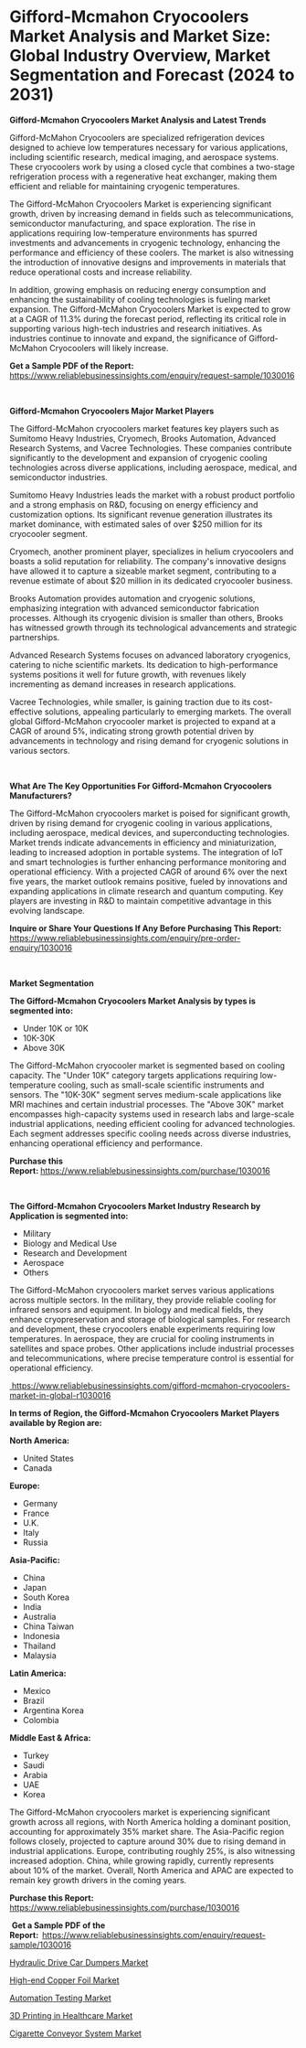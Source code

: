 <p><h1>Gifford-Mcmahon Cryocoolers Market Analysis and Market Size: Global Industry Overview, Market Segmentation and Forecast (2024 to 2031)</h1></p><p><strong>Gifford-Mcmahon Cryocoolers Market Analysis and Latest Trends</strong></p>
<p><p>Gifford-McMahon Cryocoolers are specialized refrigeration devices designed to achieve low temperatures necessary for various applications, including scientific research, medical imaging, and aerospace systems. These cryocoolers work by using a closed cycle that combines a two-stage refrigeration process with a regenerative heat exchanger, making them efficient and reliable for maintaining cryogenic temperatures.</p><p>The Gifford-McMahon Cryocoolers Market is experiencing significant growth, driven by increasing demand in fields such as telecommunications, semiconductor manufacturing, and space exploration. The rise in applications requiring low-temperature environments has spurred investments and advancements in cryogenic technology, enhancing the performance and efficiency of these coolers. The market is also witnessing the introduction of innovative designs and improvements in materials that reduce operational costs and increase reliability.</p><p>In addition, growing emphasis on reducing energy consumption and enhancing the sustainability of cooling technologies is fueling market expansion. The Gifford-McMahon Cryocoolers Market is expected to grow at a CAGR of 11.3% during the forecast period, reflecting its critical role in supporting various high-tech industries and research initiatives. As industries continue to innovate and expand, the significance of Gifford-McMahon Cryocoolers will likely increase.</p></p>
<p><strong>Get a Sample PDF of the Report:&nbsp;</strong> <a href="https://www.reliablebusinessinsights.com/enquiry/request-sample/1030016">https://www.reliablebusinessinsights.com/enquiry/request-sample/1030016</a></p>
<p>&nbsp;</p>
<p><strong>Gifford-Mcmahon Cryocoolers Major Market Players</strong></p>
<p><p>The Gifford-McMahon cryocoolers market features key players such as Sumitomo Heavy Industries, Cryomech, Brooks Automation, Advanced Research Systems, and Vacree Technologies. These companies contribute significantly to the development and expansion of cryogenic cooling technologies across diverse applications, including aerospace, medical, and semiconductor industries.</p><p>Sumitomo Heavy Industries leads the market with a robust product portfolio and a strong emphasis on R&D, focusing on energy efficiency and customization options. Its significant revenue generation illustrates its market dominance, with estimated sales of over $250 million for its cryocooler segment.</p><p>Cryomech, another prominent player, specializes in helium cryocoolers and boasts a solid reputation for reliability. The company's innovative designs have allowed it to capture a sizeable market segment, contributing to a revenue estimate of about $20 million in its dedicated cryocooler business.</p><p>Brooks Automation provides automation and cryogenic solutions, emphasizing integration with advanced semiconductor fabrication processes. Although its cryogenic division is smaller than others, Brooks has witnessed growth through its technological advancements and strategic partnerships.</p><p>Advanced Research Systems focuses on advanced laboratory cryogenics, catering to niche scientific markets. Its dedication to high-performance systems positions it well for future growth, with revenues likely incrementing as demand increases in research applications.</p><p>Vacree Technologies, while smaller, is gaining traction due to its cost-effective solutions, appealing particularly to emerging markets. The overall global Gifford-McMahon cryocooler market is projected to expand at a CAGR of around 5%, indicating strong growth potential driven by advancements in technology and rising demand for cryogenic solutions in various sectors.</p></p>
<p>&nbsp;</p>
<p><strong>What Are The Key Opportunities For Gifford-Mcmahon Cryocoolers Manufacturers?</strong></p>
<p><p>The Gifford-McMahon cryocoolers market is poised for significant growth, driven by rising demand for cryogenic cooling in various applications, including aerospace, medical devices, and superconducting technologies. Market trends indicate advancements in efficiency and miniaturization, leading to increased adoption in portable systems. The integration of IoT and smart technologies is further enhancing performance monitoring and operational efficiency. With a projected CAGR of around 6% over the next five years, the market outlook remains positive, fueled by innovations and expanding applications in climate research and quantum computing. Key players are investing in R&D to maintain competitive advantage in this evolving landscape.</p></p>
<p><strong>Inquire or Share Your Questions If Any Before Purchasing This Report:</strong> <a href="https://www.reliablebusinessinsights.com/enquiry/pre-order-enquiry/1030016">https://www.reliablebusinessinsights.com/enquiry/pre-order-enquiry/1030016</a></p>
<p>&nbsp;</p>
<p><strong>Market Segmentation</strong></p>
<p><strong>The Gifford-Mcmahon Cryocoolers Market Analysis by types is segmented into:</strong></p>
<p><ul><li>Under 10K or 10K</li><li>10K-30K</li><li>Above 30K</li></ul></p>
<p><p>The Gifford-McMahon cryocooler market is segmented based on cooling capacity. The "Under 10K" category targets applications requiring low-temperature cooling, such as small-scale scientific instruments and sensors. The "10K-30K" segment serves medium-scale applications like MRI machines and certain industrial processes. The "Above 30K" market encompasses high-capacity systems used in research labs and large-scale industrial applications, needing efficient cooling for advanced technologies. Each segment addresses specific cooling needs across diverse industries, enhancing operational efficiency and performance.</p></p>
<p><strong>Purchase this Report:&nbsp;</strong><a href="https://www.reliablebusinessinsights.com/purchase/1030016">https://www.reliablebusinessinsights.com/purchase/1030016</a></p>
<p>&nbsp;</p>
<p><strong>The Gifford-Mcmahon Cryocoolers Market Industry Research by Application is segmented into:</strong></p>
<p><ul><li>Military</li><li>Biology and Medical Use</li><li>Research and Development</li><li>Aerospace</li><li>Others</li></ul></p>
<p><p>The Gifford-McMahon cryocoolers market serves various applications across multiple sectors. In the military, they provide reliable cooling for infrared sensors and equipment. In biology and medical fields, they enhance cryopreservation and storage of biological samples. For research and development, these cryocoolers enable experiments requiring low temperatures. In aerospace, they are crucial for cooling instruments in satellites and space probes. Other applications include industrial processes and telecommunications, where precise temperature control is essential for operational efficiency.</p></p>
<p><a href="https://www.reliablebusinessinsights.com/gifford-mcmahon-cryocoolers-market-in-global-r1030016">&nbsp;https://www.reliablebusinessinsights.com/gifford-mcmahon-cryocoolers-market-in-global-r1030016</a></p>
<p><strong>In terms of Region, the Gifford-Mcmahon Cryocoolers Market Players available by Region are:</strong></p>
<p>
    <p> <strong> North America: </strong>
        <ul>
            <li>United States</li>
            <li>Canada</li>
        </ul>
        </p> 
    <p> <strong> Europe: </strong>
        <ul>
            <li>Germany</li>
            <li>France</li>
            <li>U.K.</li>
            <li>Italy</li>
            <li>Russia</li>
        </ul>
        </p> 
    <p> <strong> Asia-Pacific: </strong>
        <ul>
            <li>China</li>
            <li>Japan</li>
            <li>South Korea</li>
            <li>India</li>
            <li>Australia</li>
            <li>China Taiwan</li>
            <li>Indonesia</li>
            <li>Thailand</li>
            <li>Malaysia</li>
        </ul>
        </p> 
    <p> <strong> Latin America: </strong>
        <ul>
            <li>Mexico</li>
            <li>Brazil</li>
            <li>Argentina Korea</li>
            <li>Colombia</li>
        </ul>
        </p> 
    <p> <strong> Middle East & Africa: </strong>
        <ul>
            <li>Turkey</li>
            <li>Saudi</li>
            <li>Arabia</li>
            <li>UAE</li>
            <li>Korea</li>
        </ul>
    </p>
    </p>
<p><p>The Gifford-McMahon cryocoolers market is experiencing significant growth across all regions, with North America holding a dominant position, accounting for approximately 35% market share. The Asia-Pacific region follows closely, projected to capture around 30% due to rising demand in industrial applications. Europe, contributing roughly 25%, is also witnessing increased adoption. China, while growing rapidly, currently represents about 10% of the market. Overall, North America and APAC are expected to remain key growth drivers in the coming years.</p></p>
<p><strong>Purchase this Report: </strong><a href="https://www.reliablebusinessinsights.com/purchase/1030016">https://www.reliablebusinessinsights.com/purchase/1030016</a></p>
<p>&nbsp;<strong>Get a Sample PDF of the Report:&nbsp;&nbsp;</strong><a href="https://www.reliablebusinessinsights.com/enquiry/request-sample/1030016">https://www.reliablebusinessinsights.com/enquiry/request-sample/1030016</a></p>
<p><strong></strong></p>
<p><p><a href="https://issuu.com/reportprime-2/docs/hydraulic-drive-car-dumpers-market-_68177f4f5f69dc">Hydraulic Drive Car Dumpers Market</a></p><p><a href="https://github.com/qrkceaah30/Market-Research-Report-List-2/blob/main/high-end-copper-foil-market.md">High-end Copper Foil Market</a></p><p><a href="https://www.linkedin.com/pulse/automation-testing-market-size-share-analysis-growth-trends-8xisf?trackingId=g0eg8VsJTJySFL9qXZzMDQ%3D%3D">Automation Testing Market</a></p><p><a href="https://www.linkedin.com/pulse/global-3d-printing-healthcare-market-exploring-share-trends-kh97f?trackingId=p1646g8ZQcO5l3LeBckF7A%3D%3D">3D Printing in Healthcare Market</a></p><p><a href="https://medium.com/@claire.robertson78798456/global-cigarette-conveyor-system-market-size-and-market-trends-analysis-by-regional-outlook-5ddfd2a11e1e">Cigarette Conveyor System Market</a></p></p>